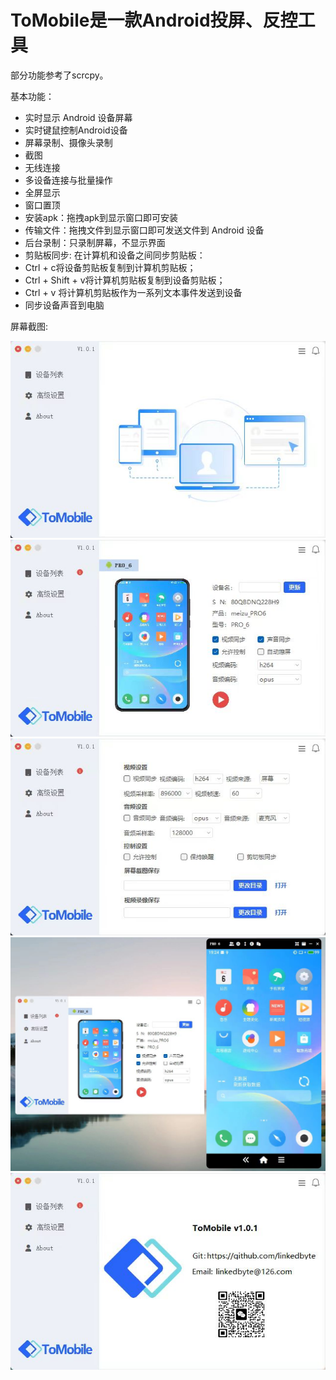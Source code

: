 # ToMobile是一款Android投屏、反控工具

部分功能参考了scrcpy。

基本功能：
- 实时显示 Android 设备屏幕
- 实时键鼠控制Android设备
- 屏幕录制、摄像头录制
- 截图
- 无线连接
- 多设备连接与批量操作
- 全屏显示
- 窗口置顶
- 安装apk：拖拽apk到显示窗口即可安装
- 传输文件：拖拽文件到显示窗口即可发送文件到 Android 设备
- 后台录制：只录制屏幕，不显示界面
- 剪贴板同步: 在计算机和设备之间同步剪贴板：
- Ctrl + c将设备剪贴板复制到计算机剪贴板；
- Ctrl + Shift + v将计算机剪贴板复制到设备剪贴板；
- Ctrl + v 将计算机剪贴板作为一系列文本事件发送到设备
- 同步设备声音到电脑

屏幕截图:

![''](https://raw.githubusercontent.com/linkedbyte/tomobile/main/screenshot/WechatIMG312.jpg)
![''](https://raw.githubusercontent.com/linkedbyte/tomobile/main/screenshot/WechatIMG313.jpg)
![''](https://raw.githubusercontent.com/linkedbyte/tomobile/main/screenshot/WechatIMG314.jpg)
![''](https://raw.githubusercontent.com/linkedbyte/tomobile/main/screenshot/WechatIMG315.jpg)
![''](https://raw.githubusercontent.com/linkedbyte/tomobile/main/screenshot/WechatIMG316.jpg)
